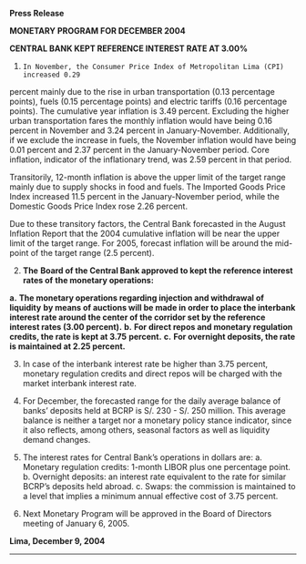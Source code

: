 **Press Release**

**MONETARY PROGRAM FOR DECEMBER 2004**

**CENTRAL BANK KEPT REFERENCE INTEREST RATE AT 3.00%**

1.     In November, the Consumer Price Index of Metropolitan Lima (CPI) increased 0.29
percent mainly due to the rise in urban transportation (0.13 percentage points), fuels
(0.15 percentage points) and electric tariffs (0.16 percentage points). The cumulative
year inflation is 3.49 percent. Excluding the higher urban transportation fares the
monthly inflation would have being 0.16 percent in November and 3.24 percent in
January-November. Additionally, if we exclude the increase in fuels, the November
inflation would have being 0.01 percent and 2.37 percent in the January-November
period. Core inflation, indicator of the inflationary trend, was 2.59 percent in that
period.

Transitorily, 12-month inflation is above the upper limit of the target range mainly due
to supply shocks in food and fuels. The Imported Goods Price Index increased 11.5
percent in the January-November period, while the Domestic Goods Price Index rose
2.26 percent.

Due to these transitory factors, the Central Bank forecasted in the August Inflation
Report that the 2004 cumulative inflation will be near the upper limit of the target
range. For 2005, forecast inflation will be around the mid-point of the target range (2.5
percent).

2. **The** **Board of the Central Bank approved to kept the reference interest rates of**
**the monetary operations:**

**a.** **The monetary operations regarding injection and withdrawal of liquidity**
**by means of auctions will be made in order to place the interbank**
**interest rate around the center of the corridor set by the reference**
**interest rates (3.00 percent).**
**b.** **For direct repos and monetary regulation credits, the rate is kept at 3.75**
**percent.**
**c.** **For overnight deposits, the rate is maintained at 2.25 percent.**

3. In case of the interbank interest rate be higher than 3.75 percent, monetary regulation
credits and direct repos will be charged with the market interbank interest rate.

4. For December, the forecasted range for the daily average balance of banks’ deposits
held at BCRP is S/. 230 - S/. 250 million. This average balance is neither a target nor
a monetary policy stance indicator, since it also reflects, among others, seasonal
factors as well as liquidity demand changes.

5. The interest rates for Central Bank’s operations in dollars are:
a. Monetary regulation credits: 1-month LIBOR plus one percentage point.
b. Overnight deposits: an interest rate equivalent to the rate for similar BCRP’s
deposits held abroad.
c. Swaps: the commission is maintained to a level that implies a minimum annual
effective cost of 3.75 percent.

6. Next Monetary Program will be approved in the Board of Directors meeting of January
6, 2005.

**Lima, December 9, 2004**


-----

